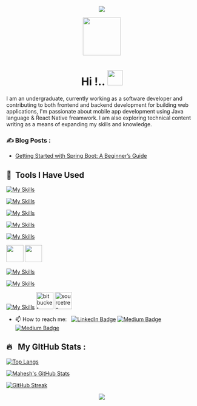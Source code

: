 <p align="center">
  <img src="https://capsule-render.vercel.app/api?type=waving&color=gradient&height=100&section=header"/>
</p>

<p align="center"><img src="https://camo.githubusercontent.com/62da68eb62b1e5f175f7d1f0191dd89a653d7908feb22d37d4a0ab07365d6791/68747470733a2f2f6d656469612e67697068792e636f6d2f6d656469612f4d3967624264396e6244724f5475314d71782f67697068792e676966" width="100"/></p>
<p align="center">
</p>
<p align="center">
</p>


<h1 align="center">Hi !.. <img src="https://media.giphy.com/media/hvRJCLFzcasrR4ia7z/giphy.gif" width="40"></h1>


I am an undergraduate, currently working as a software developer and contributing to both frontend and backend development for building web applications, I'm  passionate about mobile app development using Java language & React Native freamwork. I am also exploring technical content writing as a means of expanding my skills and knowledge. 



### ✍️ Blog Posts : 
- [Getting Started with Spring Boot: A Beginner’s Guide](https://medium.com/@maheshoabeykoon/getting-started-with-spring-boot-a-beginners-guide-85e7f890aa9b)
 
<h2> 🚀 &nbsp;Tools I Have Used</h2>
<p align="left">
 
[![My Skills](https://skillicons.dev/icons?i=idea,eclipse,vscode,postman&perline=5)](https://skillicons.dev)
  
[![My Skills](https://skillicons.dev/icons?i=gradle,maven)](https://skillicons.dev)

[![My Skills](https://skillicons.dev/icons?i=androidstudio,unity)](https://skillicons.dev)

[![My Skills](https://skillicons.dev/icons?i=python,java,js,r)](https://skillicons.dev)
  
[![My Skills](https://skillicons.dev/icons?i=spring,react,express,nodejs)](https://skillicons.dev)
 
<img src="https://cdn.jsdelivr.net/gh/devicons/devicon/icons/npm/npm-original-wordmark.svg" width="45" height="45" /> <img src="https://cdn.jsdelivr.net/gh/devicons/devicon/icons/yarn/yarn-original.svg" width="45" height="45" />
  
[![My Skills](https://skillicons.dev/icons?i=html,css,sass)](https://skillicons.dev)
 
[![My Skills](https://skillicons.dev/icons?i=firebase,mongodb,mysql)](https://skillicons.dev)
  
[![My Skills](https://skillicons.dev/icons?i=git,github)](https://skillicons.dev)
<img src="https://cdn.jsdelivr.net/gh/devicons/devicon/icons/bitbucket/bitbucket-original.svg" alt="bitbucket" width="45" height="45"/>
<img src="https://cdn.jsdelivr.net/gh/devicons/devicon/icons/sourcetree/sourcetree-original.svg" alt="sourcetree" width="45" height="45"/>
  
<!-- 
<img src="https://cdn.jsdelivr.net/gh/devicons/devicon/icons/vscode/vscode-original.svg" width="45" height="45" />
<img src="https://cdn.jsdelivr.net/gh/devicons/devicon/icons/intellij/intellij-original.svg" width="45" height="45" />
<img src="https://cdn.jsdelivr.net/gh/devicons/devicon/icons/androidstudio/androidstudio-original.svg" alt="android" width="45" height="45" />
<img src="https://cdn.jsdelivr.net/gh/devicons/devicon/icons/unity/unity-original.svg" width="45" height="45" />

<img src="https://cdn.jsdelivr.net/gh/devicons/devicon/icons/java/java-original.svg"  alt="java" width="45" height="45" />        
<img src="https://raw.githubusercontent.com/devicons/devicon/master/icons/javascript/javascript-original.svg" alt="javascript" width="45" height="45" />
<img src="https://cdn.jsdelivr.net/gh/devicons/devicon/icons/react/react-original.svg" alt="react" width="45" height="45" />
<img src="https://cdn.jsdelivr.net/gh/devicons/devicon/icons/r/r-original.svg" alt="react" width="45" height="45" />

<img src="https://cdn.jsdelivr.net/gh/devicons/devicon/icons/spring/spring-original.svg" alt="spring" width="45" height="45"/>
<img src="https://cdn.jsdelivr.net/gh/devicons/devicon/icons/express/express-original.svg"  width="45" height="45" />
<img src="https://raw.githubusercontent.com/devicons/devicon/master/icons/nodejs/nodejs-original-wordmark.svg" alt="nodejs" width="45" height="45" />
<img src="https://cdn.jsdelivr.net/gh/devicons/devicon/icons/npm/npm-original-wordmark.svg" width="45" height="45" />
<img src="https://cdn.jsdelivr.net/gh/devicons/devicon/icons/yarn/yarn-original.svg" width="45" height="45" />

 
<img src="https://raw.githubusercontent.com/devicons/devicon/master/icons/react/react-original-wordmark.svg" alt="react" width="45" height="45" />
<img src="https://raw.githubusercontent.com/devicons/devicon/master/icons/android/android-original-wordmark.svg" alt="android" width="45" height="45" />

<img src="https://cdn.jsdelivr.net/gh/devicons/devicon/icons/html5/html5-original.svg" alt="html" width="45" height="45"/>
<img src="https://cdn.jsdelivr.net/gh/devicons/devicon/icons/css3/css3-original.svg" width="45" height="45" />
<img src="https://cdn.jsdelivr.net/gh/devicons/devicon/icons/sass/sass-original.svg" alt="sass" width="45" height="45"/>

<img src="https://cdn.jsdelivr.net/gh/devicons/devicon/icons/firebase/firebase-plain.svg" alt="firebase" width="45" height="45" />
<img src="https://raw.githubusercontent.com/devicons/devicon/master/icons/mongodb/mongodb-original.svg" alt="mongodb" width="45" height="45" />
<img src="https://raw.githubusercontent.com/devicons/devicon/master/icons/mysql/mysql-original-wordmark.svg" alt="mysql" width="45" height="45" />
<img src="https://cdn.jsdelivr.net/gh/devicons/devicon/icons/microsoftsqlserver/microsoftsqlserver-plain-wordmark.svg" width="45" height="45" />
<img src="https://cdn.jsdelivr.net/gh/devicons/devicon/icons/git/git-original.svg" alt="git" width="45" height="45"/>
<img src="https://cdn.jsdelivr.net/gh/devicons/devicon/icons/github/github-original.svg" alt="github" width="45" height="45"/>        
<img src="https://cdn.jsdelivr.net/gh/devicons/devicon/icons/bitbucket/bitbucket-original.svg" alt="bitbucket" width="45" height="45"/>
<img src="https://cdn.jsdelivr.net/gh/devicons/devicon/icons/sourcetree/sourcetree-original.svg" alt="sourcetree" width="45" height="45"/> -->

          
</p>

- 📫 How to reach me: &nbsp;
<a href="https://www.linkedin.com/in/mahesh-abeykoon/"><img src="https://img.shields.io/badge/LinkedIn-blue?style=for-the-badge&logo=linkedin&logoColor=white" alt="LinkedIn Badge"></a> 
<a href="https://medium.com/@maheshoabeykoon"><img src="https://img.shields.io/badge/Medium-black?style=for-the-badge&logo=medium&logoColor=whitelack" alt="Medium Badge"></a>
<a href="https://maheshabeykoon.github.io/"><img src="https://img.shields.io/badge/Mahesh Abeykoon-blue?style=for-the-badge&logo=medium&logoColor=whitelack" alt="Medium Badge"></a>

## 🔥 &nbsp; My GItHub Stats :

[![Top Langs](https://github-readme-stats.vercel.app/api/top-langs/?username=Mahesh-Abeykoon&layout=compact&theme=vision-friendly-dark&tex&title_color=ffffff&text_color=c9cacc&icon_color=2bbc8a&bg_color=1d1f21)](https://github.com/anuraghazra/github-readme-stats)

<a href="https://github.com/Mahesh-Abeykoon/mahesh-abeykoon">
  <img align="center" src="https://github-readme-stats.vercel.app/api?username=Mahesh-Abeykoon&show_icons=true&line_height=27&count_private=true&title_color=ffffff&text_color=c9cacc&icon_color=2bbc8a&bg_color=1d1f21" alt="Mahesh's GitHub Stats" />
</a>

[![GitHub Streak](http://github-readme-streak-stats.herokuapp.com?user=Mahesh-Abeykoon&theme=black-ice&background=000000)](https://git.io/streak-stats)


<!-- 
<a href="https://github.com/Mahesh-Abeykoon/mahesh-abeykoon">
  <img align="center" src="https://github-readme-stats.vercel.app/api/top-langs/?username=Mahesh-Abeykoon&hide=shaderlab,asp.net&title_color=ffffff&text_color=c9cacc&icon_color=2bbc8a&bg_color=1d1f21" />
</a> 
 -->
<!-- <a href="https://github.com/Mahesh-Abeykoon/mahesh-abeykoon">
  <img align="center" src="https://github-readme-stats.vercel.app/api/top-langs/?username=Mahesh-Abeykoon&hide=html,tex&title_color=ffffff&text_color=c9cacc&icon_color=2bbc8a&bg_color=1d1f21&langs_count=3" />
</a> -->

<p align="center">
  <img src="https://capsule-render.vercel.app/api?type=waving&color=gradient&height=100&section=footer"/>
</p>
